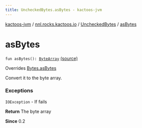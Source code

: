 ```yaml
---
title: UncheckedBytes.asBytes - kactoos-jvm
---
```


[kactoos-jvm](../../index.html) / [nnl.rocks.kactoos.io](../index.html) / [UncheckedBytes](index.html) / [asBytes](./as-bytes.html)

# asBytes

`fun asBytes(): `[`ByteArray`](https://kotlinlang.org/api/latest/jvm/stdlib/kotlin/-byte-array/index.html) [(source)](https://github.com/neonailol/kactoos/blob/master/kactoos-jvm/src/main/kotlin/nnl/rocks/kactoos/io/UncheckedBytes.kt#L25)

Overrides [Bytes.asBytes](../../nnl.rocks.kactoos/-bytes/as-bytes.html)

Convert it to the byte array.

### Exceptions

`IOException` - If fails

**Return**
The byte array

**Since**
0.2

